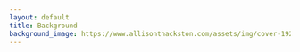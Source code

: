 ```yaml
---
layout: default
title: Background
background_image: https://www.allisonthackston.com/assets/img/cover-1920.jpg
---
```

